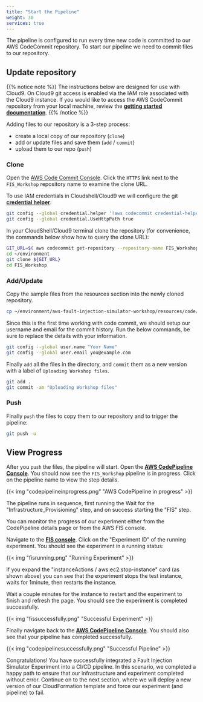 ```yaml
---
title: "Start the Pipeline"
weight: 30
services: true
---
```


The pipeline is configured to run every time new code is committed to our AWS CodeCommit repository. To start our pipeline we need to commit files to our repository.  

## Update repository

{{% notice note %}}
The instructions below are designed for use with Cloud9. On Cloud9 git access is enabled via the IAM role associated with the Cloud9 instance. If you would like to access the AWS CodeCommit repository from your local machine, review the [**getting started documentation**](https://docs.aws.amazon.com/codecommit/latest/userguide/getting-started.html).
{{% /notice %}}

Adding files to our repository is a 3-step process:

* create a local copy of our repository (`clone`)
* add or update files and save them (`add` / `commit`)
* upload them to our repo (`push`)

### Clone

Open the [AWS Code Commit Console](https://console.aws.amazon.com/codesuite/codecommit/home?#Home). Click the `HTTPS` link next to the `FIS_Workshop` repository name to examine the clone URL.

To use IAM credentials in Cloudshell/Cloud9 we will configure the git [**credential helper**](https://docs.aws.amazon.com/codecommit/latest/userguide/setting-up-https-unixes.html#setting-up-https-unixes-credential-helper):

```bash
git config --global credential.helper '!aws codecommit credential-helper $@'
git config --global credential.UseHttpPath true
```

In your CloudShell/Cloud9 terminal clone the repository (for convenience, the commands below show how to query the clone URL):

```bash
GIT_URL=$( aws codecommit get-repository --repository-name FIS_Workshop --query "repositoryMetadata.cloneUrlHttp" --output text )
cd ~/environment
git clone ${GIT_URL}
cd FIS_Workshop
```

### Add/Update

Copy the sample files from the resources section into the newly cloned repository.

```bash
cp ~/environment/aws-fault-injection-simulator-workshop/resources/code/cdk/cicd/resources/* ~/environment/FIS_Workshop/
```

Since this is the first time working with code commit, we should setup our username and email for the commit history.
Run the below commands, be sure to replace the details with your information.

```bash
git config --global user.name "Your Name"
git config --global user.email you@example.com
```

Finally `add` all the files in the directory, and `commit` them as a new version with a label of `Uploading Workshop files`.

```bash
git add .
git commit -am "Uploading Workshop files"
```

### Push

Finally `push` the files to copy them to our repository and to trigger the pipeline:

```bash
git push -u
```

## View Progress

After you `push` the files, the pipeline will start.
Open the [**AWS CodePipeline Console**](https://console.aws.amazon.com/codesuite/codepipeline/home?#Home).
You should now see the `FIS_Workshop` pipeline is in progress.
Click on the pipeline name to view the step details.

{{< img "codepipelineinprogress.png" "AWS CodePipeline in progress" >}}

The pipeline runs in sequence, first running the Wait for the "Infrastructure_Provisioning" step, and on success starting the "FIS" step.

You can monitor the progress of our experiment either from the CodePipeline details page or from the AWS FIS console.

Navigate to the [**FIS console**](https://console.aws.amazon.com/fis/home?#Experiments). Click on the "Experiment ID" of the running experiment.
You should see the experiment in a running status:

{{< img "fisrunning.png" "Running Experiment" >}}

If you expand the "instanceActions / aws:ec2:stop-instance" card (as shown above) you can see that the experiment stops the test instance, waits for 1minute, then restarts the instance.

Wait a couple minutes for the instance to restart and the experiment to finish and refresh the page. You should see the experiment is completed successfully.

{{< img "fissuccessfully.png" "Successful Experiment" >}}

Finally navigate back to the [**AWS CodePipeline Console**](https://console.aws.amazon.com/codesuite/codepipeline/home?#Home).
You should also see that your pipeline has completed successfully.

{{< img "codepipelinesuccessfully.png" "Successful Pipeline" >}}

Congratulations! You have successfully integrated a Fault Injection Simulator Experiment into a CI/CD pipeline.
In this scenario, we completed a happy path to ensure that our infrastructure and experiment completed without error.
Continue on to the next section, where we will deploy a new version of our CloudFormation template and force our experiment (and pipeline) to fail.

